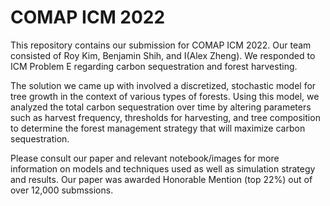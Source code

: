 # COMAP ICM 2022
This repository contains our submission for COMAP ICM 2022. Our team consisted of Roy Kim, Benjamin Shih, and I(Alex Zheng). We responded to ICM Problem E regarding carbon sequestration and forest harvesting. 

The solution we came up with involved a discretized, stochastic model for tree growth in the context of various types of forests. Using this model, we analyzed the total carbon sequestration over time by altering parameters such as harvest frequency, thresholds for harvesting, and tree composition to determine the forest management strategy that will maximize carbon sequestration.

Please consult our paper and relevant notebook/images for more information on models and techniques used as well as simulation strategy and results. Our paper was awarded Honorable Mention (top 22%) out of over 12,000 submssions.
